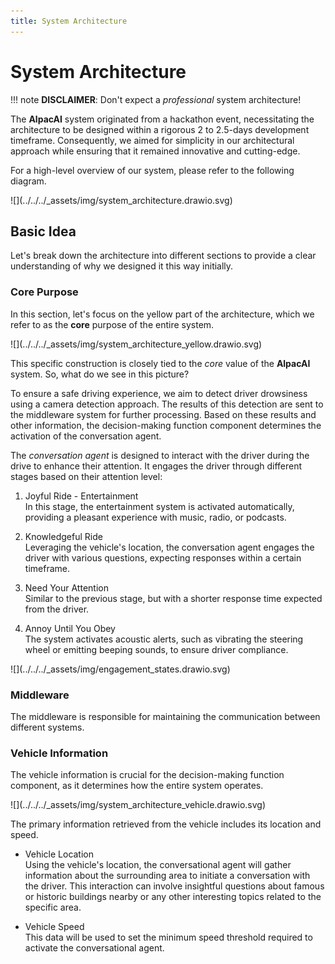 ```yaml
---
title: System Architecture
---
```


# System Architecture

!!! note
    **DISCLAIMER**: Don't expect a *professional* system architecture!

The **AlpacAI** system originated from a hackathon event, necessitating the architecture to be designed within a rigorous 2 to 2.5-days development timeframe. Consequently, we aimed for simplicity in our architectural approach while ensuring that it remained innovative and cutting-edge.

For a high-level overview of our system, please refer to the following diagram.

<div markdown="span" sytle="justify-content: center; display: flex;">
    ![](../../../_assets/img/system_architecture.drawio.svg)
</div>

## Basic Idea

Let's break down the architecture into different sections to provide a clear understanding of why we designed it this way initially.

### Core Purpose

In this section, let's focus on the yellow part of the architecture, which we refer to as the **core** purpose of the entire system.

<div markdown="span" sytle="justify-content: center; display: flex">
    ![](../../../_assets/img/system_architecture_yellow.drawio.svg)
</div>

This specific construction is closely tied to the *core* value of the **AlpacAI** system. So, what do we see in this picture?

To ensure a safe driving experience, we aim to detect driver drowsiness using a camera detection approach. The results of this detection are sent to the middleware system for further processing. Based on these results and other information, the decision-making function component determines the activation of the conversation agent.

The *conversation agent* is designed to interact with the driver during the drive to enhance their attention. It engages the driver through different stages based on their attention level:

1. Joyful Ride - Entertainment  
   In this stage, the entertainment system is activated automatically, providing a pleasant experience with music, radio, or podcasts.

2. Knowledgeful Ride  
   Leveraging the vehicle's location, the conversation agent engages the driver with various questions, expecting responses within a certain timeframe.

3. Need Your Attention  
   Similar to the previous stage, but with a shorter response time expected from the driver.

4. Annoy Until You Obey  
   The system activates acoustic alerts, such as vibrating the steering wheel or emitting beeping sounds, to ensure driver compliance.

<div markdown="span" sytle="justify-content: center; display: flex">
    ![](../../../_assets/img/engagement_states.drawio.svg)
</div>

### Middleware

The middleware is responsible for maintaining the communication between different systems. 


### Vehicle Information

The vehicle information is crucial for the decision-making function component, as it determines how the entire system operates.

<div markdown="span" sytle="justify-content: center; display: flex">
    ![](../../../_assets/img/system_architecture_vehicle.drawio.svg)
</div>

The primary information retrieved from the vehicle includes its location and speed.

* Vehicle Location  
  Using the vehicle's location, the conversational agent will gather information about the surrounding area to initiate a conversation with the driver. This interaction can involve insightful questions about famous or historic buildings nearby or any other interesting topics related to the specific area.

* Vehicle Speed  
  This data will be used to set the minimum speed threshold required to activate the conversational agent.